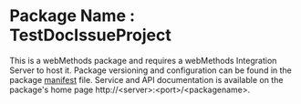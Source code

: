 # Package Name : TestDocIssueProject
This is a webMethods package and requires a webMethods Integration Server to host it. Package versioning and configuration can be found in the package [manifest](./TestDocIssueProject/manifest.v3) file. Service and API documentation is available on the package's home page http://&lt;server&gt;:&lt;port&gt;/&lt;packagename>.
